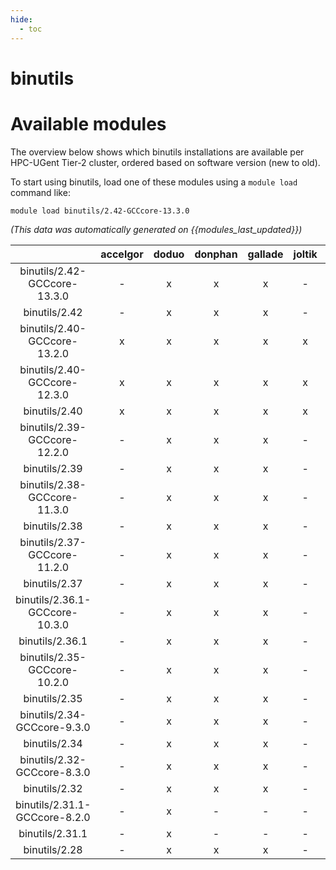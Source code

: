```yaml
---
hide:
  - toc
---
```


binutils
========

# Available modules


The overview below shows which binutils installations are available per HPC-UGent Tier-2 cluster, ordered based on software version (new to old).

To start using binutils, load one of these modules using a `module load` command like:

```shell
module load binutils/2.42-GCCcore-13.3.0
```

*(This data was automatically generated on {{modules_last_updated}})*  

| |accelgor|doduo|donphan|gallade|joltik|shinx|skitty|
| :---: | :---: | :---: | :---: | :---: | :---: | :---: | :---: |
|binutils/2.42-GCCcore-13.3.0|-|x|x|x|-|x|x|
|binutils/2.42|-|x|x|x|-|x|x|
|binutils/2.40-GCCcore-13.2.0|x|x|x|x|x|x|x|
|binutils/2.40-GCCcore-12.3.0|x|x|x|x|x|x|x|
|binutils/2.40|x|x|x|x|x|x|x|
|binutils/2.39-GCCcore-12.2.0|-|x|x|x|-|x|-|
|binutils/2.39|-|x|x|x|-|x|-|
|binutils/2.38-GCCcore-11.3.0|-|x|x|x|-|x|-|
|binutils/2.38|-|x|x|x|-|x|-|
|binutils/2.37-GCCcore-11.2.0|-|x|x|x|-|x|-|
|binutils/2.37|-|x|x|x|-|x|-|
|binutils/2.36.1-GCCcore-10.3.0|-|x|x|x|-|-|-|
|binutils/2.36.1|-|x|x|x|-|-|-|
|binutils/2.35-GCCcore-10.2.0|-|x|x|x|-|-|-|
|binutils/2.35|-|x|x|x|-|-|x|
|binutils/2.34-GCCcore-9.3.0|-|x|x|x|-|-|-|
|binutils/2.34|-|x|x|x|-|-|-|
|binutils/2.32-GCCcore-8.3.0|-|x|x|x|-|-|-|
|binutils/2.32|-|x|x|x|-|-|-|
|binutils/2.31.1-GCCcore-8.2.0|-|x|-|-|-|-|-|
|binutils/2.31.1|-|x|-|-|-|-|-|
|binutils/2.28|-|x|x|x|-|-|-|

